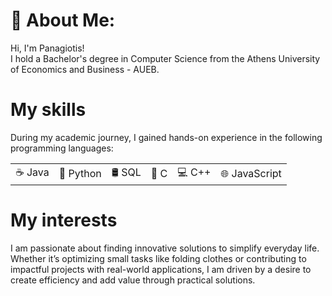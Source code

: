 # 💫 About Me:
Hi, I'm Panagiotis!<br>I hold a Bachelor's degree in Computer Science from the Athens University of Economics and Business - AUEB.


# My skills
During my academic journey, I gained hands-on experience in the following programming languages:
<table>
  <tr>
    <td>☕ Java</td>
    <td>🐍 Python</td>
    <td>🛢️ SQL</td>
    <td>🔧 C</td>
    <td>💻 C++</td>
    <td>🌐 JavaScript</td>
  </tr>
</table>

# My interests
I am passionate about finding innovative solutions to simplify everyday life. Whether it’s optimizing small tasks like folding clothes or contributing to impactful projects with real-world applications, I am driven by a desire to create efficiency and add value through practical solutions.





<!-- Proudly created with GPRM ( https://gprm.itsvg.in ) -->
